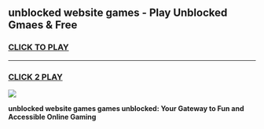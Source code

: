 
## unblocked website games - Play Unblocked Gmaes & Free
<h3>
<a href="https://premium.freeplayer.one?title=unblocked_website_games&ref=19F">CLICK TO PLAY</a></h3>
<hr>

<h3>
<a href="https://premium.freeplayer.one?title=unblocked_website_games&ref=19F">CLICK 2 PLAY</a>
  
</h3>

<a href="https://premium.freeplayer.one?title=unblocked_website_games&ref=19F/"><img src="https://clearcache.store/games.png"></a>


**unblocked website games games unblocked: Your Gateway to Fun and Accessible Online Gaming**
